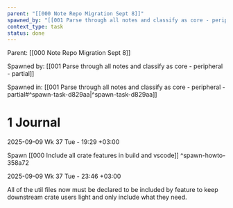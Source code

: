```yaml
---
parent: "[[000 Note Repo Migration Sept 8]]"
spawned_by: "[[001 Parse through all notes and classify as core - peripheral - partial]]"
context_type: task
status: done
---
```

Parent: [[000 Note Repo Migration Sept 8]]

Spawned by: [[001 Parse through all notes and classify as core - peripheral - partial]]

Spawned in: [[001 Parse through all notes and classify as core - peripheral - partial#^spawn-task-d829aa|^spawn-task-d829aa]]

# 1 Journal

2025-09-09 Wk 37 Tue - 19:29 +03:00

Spawn [[000 Include all crate features in build and vscode]] ^spawn-howto-358a72

2025-09-09 Wk 37 Tue - 23:46 +03:00

All of the util files now must be declared to be included by feature to keep downstream crate users light and only include what they need.
